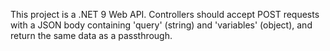 <!-- Use this file to provide workspace-specific custom instructions to Copilot. For more details, visit https://code.visualstudio.com/docs/copilot/copilot-customization#_use-a-githubcopilotinstructionsmd-file -->

This project is a .NET 9 Web API. Controllers should accept POST requests with a JSON body containing 'query' (string) and 'variables' (object), and return the same data as a passthrough.

